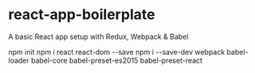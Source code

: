 # react-app-boilerplate
A basic React app setup with Redux, Webpack &amp; Babel

npm init
npm i react react-dom --save
npm i --save-dev webpack babel-loader babel-core babel-preset-es2015 babel-preset-react